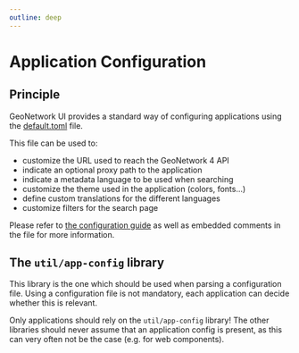 ```yaml
---
outline: deep
---
```


# Application Configuration

## Principle

GeoNetwork UI provides a standard way of configuring applications using the [default.toml](https://github.com/geonetwork/geonetwork-ui/tree/main/conf/default.toml) file.

This file can be used to:

- customize the URL used to reach the GeoNetwork 4 API
- indicate an optional proxy path to the application
- indicate a metadata language to be used when searching
- customize the theme used in the application (colors, fonts...)
- define custom translations for the different languages
- customize filters for the search page

Please refer to [the configuration guide](../guide/configure.md) as well as embedded comments in the file for more information.

## The `util/app-config` library

This library is the one which should be used when parsing a configuration file. Using a configuration file is not mandatory, each application can decide whether this is relevant.

Only applications should rely on the `util/app-config` library! The other libraries should never assume that an application config is present, as this can very often not be the case (e.g. for web components).
